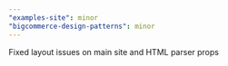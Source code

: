 ```yaml
---
"examples-site": minor
"bigcommerce-design-patterns": minor
---
```


Fixed layout issues on main site and HTML parser props
